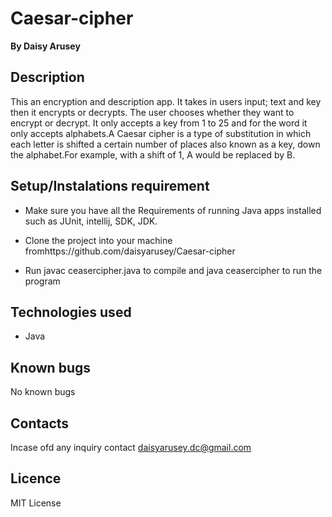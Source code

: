 # Caesar-cipher
**By Daisy Arusey**

## Description
This an encryption and description app. It takes in users input; text and key then it encrypts or decrypts. The user chooses whether they want to encrypt or decrypt. It only accepts a key from 1 to 25 and for the word it only accepts alphabets.A Caesar cipher is a type of substitution in which each letter is shifted a certain number of places also known as a key, down the alphabet.For example, with a shift of 1, A would be replaced by B.

## Setup/Instalations requirement 

* Make sure you have all the Requirements of running Java apps installed such as JUnit, intellij, SDK, JDK.

* Clone the project into your machine fromhttps://github.com/daisyarusey/Caesar-cipher

* Run javac ceasercipher.java to compile and java ceasercipher to run the program

## Technologies used
* Java

## Known bugs
No known bugs

## Contacts
Incase ofd any inquiry contact daisyarusey.dc@gmail.com

## Licence
MIT License




